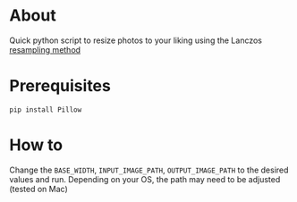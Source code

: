 # About

Quick python script to resize photos to your liking using the Lanczos [resampling method](https://pillow.readthedocs.io/en/stable/releasenotes/2.7.0.html)

# Prerequisites

`pip install Pillow`

# How to

Change the `BASE_WIDTH`, `INPUT_IMAGE_PATH`, `OUTPUT_IMAGE_PATH` to the desired values and run.  Depending on your OS, the path may need to be adjusted (tested on Mac)